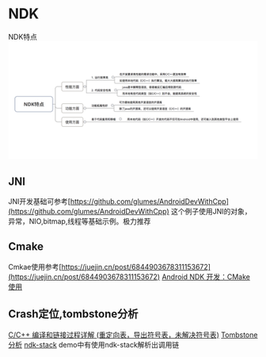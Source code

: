 # NDK
NDK特点
![](./ndk.png)
## JNI
JNI开发基础可参考[https://github.com/glumes/AndroidDevWithCpp](https://github.com/glumes/AndroidDevWithCpp)
这个例子使用JNI的对象，异常，NIO,bitmap,线程等基础示例。极力推荐
## Cmake
Cmkae使用参考[https://juejin.cn/post/6844903678311153672](https://juejin.cn/post/6844903678311153672)
[Android NDK 开发：CMake 使用](http://cfanr.cn/2017/08/26/Android-NDK-dev-CMake-s-usage/)
## Crash定位,tombstone分析
[C/C++ 编译和链接过程详解 (重定向表，导出符号表，未解决符号表)](https://www.cnblogs.com/wfwenchao/articles/4140771.html)
[Tombstone 分析](https://www.cnblogs.com/codertian/p/5980426.html)
[ndk-stack](https://developer.android.com/ndk/guides/ndk-stack)
demo中有使用ndk-stack解析出调用链

